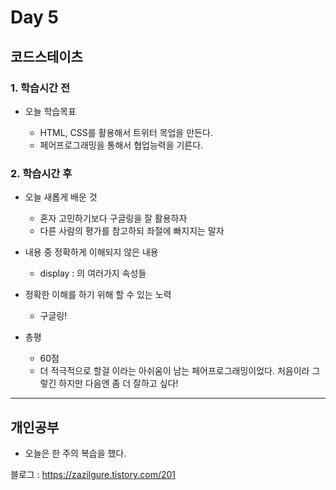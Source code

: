 # Day 5

## 코드스테이츠

### 1. 학습시간 전
* 오늘 학습목표

    - HTML, CSS를 활용해서 트위터 목업을 만든다.
    - 페어프로그래밍을 통해서 협업능력을 기른다.

### 2. 학습시간 후
* 오늘 새롭게 배운 것

    - 혼자 고민하기보다 구글링을 잘 활용하자
    - 다른 사람의 평가를 참고하되 좌절에 빠지지는 말자
* 내용 중 정확하게 이해되지 않은 내용

    - display : 의 여러가지 속성들
* 정확한 이해를 하기 위해 할 수 있는 노력

    - 구글링!
* 총평

    - 60점
    - 더 적극적으로 할걸 이라는 아쉬움이 남는 페어프로그래밍이었다. 처음이라 그렇긴 하지만 다음엔 좀 더 잘하고 싶다!
---

## 개인공부
* 오늘은 한 주의 복습을 했다.

블로그 : https://zazilgure.tistory.com/201